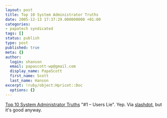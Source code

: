 ```yaml
---
layout: post
title: Top 10 System Administrator Truths
date: 2005-12-13 17:37:29.000000000 +01:00
categories:
- papatech syndicated
tags: []
status: publish
type: post
published: true
meta: {}
author:
  login: shanson
  email: papascott-wp@gmail.com
  display_name: PapaScott
  first_name: Scott
  last_name: Hanson
excerpt: !ruby/object:Hpricot::Doc
  options: {}
---
```

<p><a href="http://www.misterorange.com/2005/12/top-10-system-administrator-truths.html" title="The Search for A Good Story: Top 10 System Administrator Truths">Top 10 System Administrator Truths</a> "#1 &#8211; Users Lie". Yep. Via <a href="http://it.slashdot.org/article.pl?sid=05/12/13/1356230">slashdot</a>, but it's good anyway.</p>
